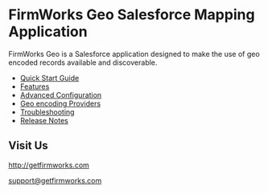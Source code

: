 # FirmWorks Geo Salesforce Mapping Application

FirmWorks Geo is a Salesforce application designed to make the use of geo encoded records available and discoverable.

- [Quick Start Guide](quick-start-guide.md)
- [Features](features.md)
- [Advanced Configuration](advanced-config.md)
- [Geo encoding Providers](providers.md)
- [Troubleshooting](troubleshooting.md)
- [Release Notes](release-notes.md)

## Visit Us

http://getfirmworks.com

support@getfirmworks.com

